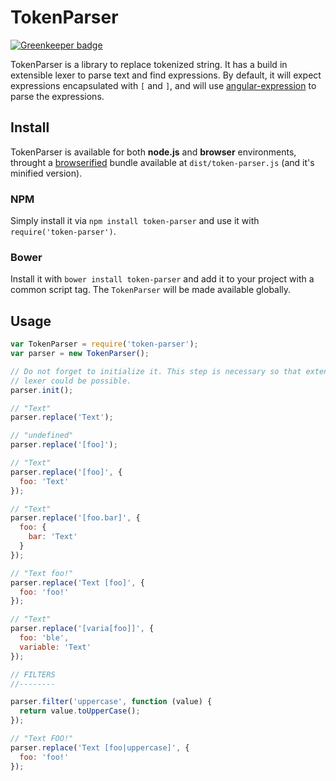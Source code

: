 # TokenParser

[![Greenkeeper badge](https://badges.greenkeeper.io/lucasconstantino/token-parser.svg)](https://greenkeeper.io/)

TokenParser is a library to replace tokenized string. It has a build in extensible lexer to parse text and find expressions. By default, it will expect expressions encapsulated with ```[``` and ```]```, and will use [angular-expression](https://www.npmjs.com/package/angular-expressions) to parse the expressions.

## Install
TokenParser is available for both **node.js** and **browser** environments, throught a [browserified](http://browserify.org/) bundle available at ```dist/token-parser.js``` (and it's minified version).

### NPM
Simply install it via ```npm install token-parser``` and use it with ```require('token-parser')```.

### Bower
Install it with ```bower install token-parser``` and add it to your project with a common script tag. The ```TokenParser``` will be made available globally.

## Usage
```js
var TokenParser = require('token-parser');
var parser = new TokenParser();

// Do not forget to initialize it. This step is necessary so that extending
// lexer could be possible.
parser.init();

// "Text"
parser.replace('Text');

// "undefined" 
parser.replace('[foo]');

// "Text"
parser.replace('[foo]', {
  foo: 'Text'
});

// "Text"
parser.replace('[foo.bar]', {
  foo: {
    bar: 'Text'
  }
});

// "Text foo!"
parser.replace('Text [foo]', {
  foo: 'foo!'
});

// "Text"
parser.replace('[varia[foo]]', {
  foo: 'ble',
  variable: 'Text'
});

// FILTERS
//--------

parser.filter('uppercase', function (value) {
  return value.toUpperCase();
});

// "Text FOO!"
parser.replace('Text [foo|uppercase]', {
  foo: 'foo!'
});
```

